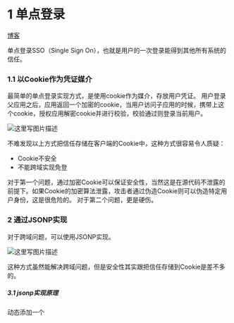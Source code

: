 # 1 单点登录

[博客](https://www.jianshu.com/p/613e44d4a464)

单点登录SSO（Single Sign  On），也就是用户的一次登录能得到其他所有系统的信任。

### 1.1 以Cookie作为凭证媒介

 最简单的单点登录实现方式，是使用cookie作为媒介，存放用户凭证。 
 用户登录父应用之后，应用返回一个加密的cookie，当用户访问子应用的时候，携带上这个cookie，授权应用解密cookie并进行校验，校验通过则登录当前用户。

![这里写图片描述](https://img-blog.csdn.net/20161123092035062)

不难发现以上方式把信任存储在客户端的Cookie中，这种方式很容易令人质疑：

- Cookie不安全
- 不能跨域实现免登

对于第一个问题，通过加密Cookie可以保证安全性，当然这是在源代码不泄露的前提下。如果Cookie的加密算法泄露，攻击者通过伪造Cookie则可以伪造特定用户身份，这是很危险的。 
 对于第二个问题，更是硬伤。



### 2 通过JSONP实现

 对于跨域问题，可以使用JSONP实现。 

![这里写图片描述](https://img-blog.csdn.net/20161123092145251)

这种方式虽然能解决跨域问题，但是安全性其实跟把信任存储到Cookie是差不多的。



##### 3.1 jsonp实现原理

动态添加一个<script>标签，script标签的src属性是没有跨域的限制的。 





### 3 通过页面重定向的方式 

 父应用提供一个GET方式的登录接口，用户通过子应用重定向连接的方式访问这个接口，如果用户还没有登录，则返回一个的登录页面，用户输入账号密码进行登录。如果用户已经登录了，则生成加密的Token，并且重定向到子应用提供的验证Token的接口，通过解密和校验之后，子应用登录当前用户。

![这里写图片描述](https://img-blog.csdn.net/20161123092255186)

这种方式较前面两种方式，接解决了上面两种方法暴露出来的安全性问题和跨域的问题，但是并没有前面两种方式方便。 
 安全与方便，本来就是一对矛盾。



### 4 使用独立登录系统 

 一般说来，大型应用会把授权的逻辑与用户信息的相关逻辑独立成一个应用，称为用户中心。 
 用户中心不处理业务逻辑，只是处理用户信息的管理以及授权给第三方应用。第三方应用需要登录的时候，则把用户的登录请求转发给用户中心进行处理，用户处理完毕返回凭证，第三方应用验证凭证，通过后就登录用户。

要点：

token是识别客户端身份的唯一标示，如果加密不够严密，被人伪造那就完蛋了。

采用何种方式加密才是安全可靠的呢？

可以采用`JWT + RSA非对称加密`

### 4.1 jwt

包括Header，Payload，Signature三部分。

流程：

- 1、用户登录
- 2、服务的认证，通过后根据secret生成token
- 3、将生成的token返回给浏览器
- 4、用户每次请求携带token
- 5、服务端利用公钥解读jwt签名，判断签名有效后，从Payload中获取用户信息
- 6、处理请求，返回响应结果

因为JWT签发的token中已经包含了用户的身份信息，并且每次请求都会携带，这样服务的就无需保存用户信息，甚至无需去数据库查询，完全符合了Rest的无状态规范。





### 4.2 RSA

![](../assets/2.6.png)

结合RSA的认证流程：

- 我们首先利用RSA生成公钥和私钥。私钥保存在授权中心，公钥保存在Zuul和各个信任的微服务
- 用户请求登录
- 授权中心校验，通过后用私钥对JWT的token进行签名加密
- 返回jwt给用户
- 用户携带JWT访问
- Zuul直接通过公钥解密JWT，进行验证，验证通过则放行
- 请求到达微服务，微服务直接用公钥解析JWT，获取用户信息，无需访问授权中心





# 2 HTTP是不保存状态的协议,如何保存用户状态

Cookie 和 Session都是用来跟踪浏览器用户身份的会话方式，但是两者的应用场景不太一样。

### 2.1 cookie

Cookie 一般用来保存用户信息 比如：

1. 我们在 Cookie 中保存已经登录过的用户信息，下次访问网站的时候页面可以自动帮你登录的一些基本信息给填了。除此之外，Cookie 还能保存用户首选项，主题和其他设置信息。
2. 使用Cookie 保存 session 或者 token ，向后端发送请求的时候带上 Cookie，这样后端就能取到session或者token了。这样就能记录用户当前的状态了，因为 HTTP 协议是无状态的。
3. Cookie 还可以用来记录和分析用户行为。举个简单的例子你在网上购物的时候，因为HTTP协议是没有状态的，如果服务器想要获取你在某个页面的停留状态或者看了哪些商品，一种常用的实现方式就是将这些信息存放在Cookie 



### 2.2 session

Session 的主要作用就是通过服务端记录用户的状态（session的本质就是cookie带上一个可以识别用户身份的session id）,用户成功登陆系统，会返回给客户端具有 SessionID 的 Cookie，当用户向后端发起请求的时候会把 SessionID 带上 。

**Session 的主要作用就是通过服务端记录用户的状态。** 典型的场景是购物车，当你要添加商品到购物车的时候，系统不知道是哪个用户操作的，因为 HTTP 协议是无状态的。服务端给特定的用户创建特定的 Session 之后就可以标识这个用户并且跟踪这个用户了。 



### 2.3  区别

1. cookie是存在于客户端的，而session是存在于服务器端的。因此cookie是可以关闭的，而session由于是存在于服务器端，所以是无法禁用关闭的，无论cookie工作与否，session都能正常工作。
2. 在存储的数据方面，session能够存储任意的java对象，而cookie只能存储string类型的对象。
3. cookie的存储限制了数据量，只允许4KB，而session是无限量的 
4. Cookie 存储在客户端中，而Session存储在服务器上，相对来说 Session 安全性更高。如果要在 Cookie 中存储一些敏感信息，不要直接写入 Cookie 中，最好能将 Cookie 信息加密然后使用到的时候再去服务器端解密。



### 2.4 如果单点登录Cookie 被禁用怎么办

单点登录的原理是后端生成一个 session ID，然后设置到 cookie，后面的所有请求浏览器都会带上 cookie，  然后服务端从 cookie 里获取 session ID，再查询到用户信息。所以，保持登录的关键不是 cookie，而是通过  cookie 保存和传输的 session ID，其本质是能获取用户信息的数据。除了 cookie，还通常使用 HTTP 请求头来传  输。但是这个请求头浏览器不会像 cookie 一样自动携带，需要手工处理。 

**最常用的就是利用 URL 重写把 Session ID 直接附加在URL路径的后面。** 





# 3 URI和URL的区别

* URI(Uniform Resource Identifier) 是统一资源标志符，可以唯一标识一个资源。
* URL(Uniform Resource Location) 是统一资源定位符，可以提供该资源的路径。它是一种具体的 URI，即 URL 可以用来标识一个资源，而且还指明了如何 locate 这个资源。

URI的作用像身份证号一样，URL的作用更像家庭住址一样。URL是一种具体的URI，它不仅唯一标识资源，而且还提供了定位该资源的信息。



**示例：**

request.getRequestURI() 返回值类似：/xuejava/requestdemo.jsp  

 request.getRequestURL() 返回值类似：<http://localhost:8080/xuejava/requestdemo.jsp> 

**所以说URI更像一个人的名片，而URL是这个人的名片+地址。**





# 4 HTTPS 

[][https://blog.csdn.net/hherima/article/details/52469267]

[HTTPS协议详解(一)：HTTPS基础知识](http://blog.csdn.net/hherima/article/details/52469267)  

[HTTPS协议详解(二)：TLS/SSL工作原理](http://blog.csdn.net/hherima/article/details/52469360) 

[HTTPS协议详解(四)：TLS/SSL握手过程](http://blog.csdn.net/hherima/article/details/52469674)

[HTTPS协议详解(五)：HTTPS性能与优化](http://blog.csdn.net/hherima/article/details/52469787) 



## 4.1 基础知识

TLS/SSL全称安全传输层协议Transport Layer Security, 是介于TCP和HTTP之间的一层安全协议，不影响原有的TCP协议和HTTP协议，所以使用HTTPS基本上不需要对HTTP页面进行太多的改造。
![](../assets/2.1.png)



##### 4.1.1 什么是HTTPS

HTTPS是在HTTP上建立SSL加密层，并对传输数据进行加密，是HTTP协议的安全版。HTTPS主要作用是：
（1）对数据进行加密，并建立一个信息安全通道，来保证传输过程中的数据安全;
（2）对网站服务器进行真实身份认证。

##### 4.1.2 什么是HTTP

​    HTTP是互联网上应用最为广泛的一种网络协议，是一个客户端和服务器端请求和应答的标准(TCP)，用于从WWW服务器传输超文本到本地浏览器的传输协议。HTTP是采用明文形式进行数据传输，极易被不法份子窃取和篡改。

##### 4.1.3 HTTPS和HTTP的区别是什么

![](../assets/2.2.png)

1. HTTPS是加密传输协议，HTTP是明文传输协议;
2. HTTPS需要用到SSL证书，而HTTP不用;
3. HTTPS比HTTP更加安全，对搜索引擎更友好，利于SEO【参考：（1）为保护用户隐私安全,谷歌优先索引HTTPS网页、（2）百度开放收录https站点，https全网化势不可挡】;
4. HTTPS标准端口443，HTTP标准端口80;
5.  HTTPS基于传输层，HTTP基于应用层;
6.  HTTPS在浏览器显示绿色安全锁，HTTP没有显示;

​    总的来说HTTPS比HTTP更加安全，能够有效的保护网站用户的隐私信息安全，这也是为什么现在的HTTPS网站越来越多。





## 4.2 TLS/SSL工作原理

[博客](https://www.cnblogs.com/chenming-1998/p/11776204.html)

TLS/SSL的功能实现主要依赖于三类基本算法：散列函数 Hash、对称加密和非对称加密，其利用非对称加密实现身份认证和密钥协商，对称加密算法采用协商的密钥对数据加密，基于散列函数验证信息的完整性。   

![](../assets/2.3.png)

**散列函数Hash**

​    常见的有 MD5、SHA1、SHA256，该类函数特点是函数单向不可逆、对输入非常敏感、输出长度固定，针对数据的任何修改都会改变散列函数的结果，用于防止信息篡改并验证数据的完整性;
    在信息传输过程中，散列函数不能单独实现信息防篡改，因为明文传输，中间人可以修改信息之后重新计算信息摘要，因此需要对传输的信息以及信息摘要进行加密;

**对称加密**

​    常见的有 AES-CBC、DES、3DES、AES-GCM等，相同的密钥可以用于信息的加密和解密，掌握密钥才能获取信息，能够防止信息窃听，通信方式是1对1;
    对称加密的优势是信息传输1对1，需要共享相同的密码，密码的安全是保证信息安全的基础，服务器和 N 个客户端通信，需要维持 N 个密码记录，且缺少修改密码的机制;

 **非对称加密**

​    即常见的 RSA 算法，还包括 ECC、DH 等算法，算法特点是，密钥成对出现，一般称为公钥(公开)和私钥(保密)，公钥加密的信息只能私钥解开，私钥加密的信息只能公钥解开。因此掌握公钥的不同客户端之间不能互相解密信息，只能和掌握私钥的服务器进行加密通信，服务器可以实现1对多的通信，客户端也可以用来验证掌握私钥的服务器身份。
    非对称加密的特点是信息传输1对多，服务器只需要维持一个私钥就能够和多个客户端进行加密通信，但服务器发出的信息能够被所有的客户端解密，且该算法的计算复杂，加密速度慢。
    结合三类算法的特点，TLS的基本工作方式是，客户端使用非对称加密与服务器进行通信，实现身份验证并协商对称加密使用的密钥，然后对称加密算法采用协商密钥对信息以及信息摘要进行加密通信，不同的节点之间采用的对称密钥不同，从而可以保证信息只能通信双方获取



## 4.3 CA证书的申请及其使用过程

上面客户端使用HTTPS与服务器通信中使用到了CA认证，这里可能大家会问为什么不直接使用非对称加密的形式直接进行.

非对称加密的优点：

非对称加密采用公有密匙和私有密匙的方式，解决了http中消息保密性问题，而且使得私有密匙泄露的风险降低。

因为公匙加密的消息只有对应的私匙才能解开，所以较大程度上保证了消息的来源性以及消息的准确性和完整性。

非对称加密的缺点：

非对称加密时需要使用到接收方的公匙对消息进行加密，但是公匙不是保密的，任何人都可以拿到，中间人也可以。那么中间人可以做两件事，第一件是中间人可以在客户端与服务器交换公匙的时候，将客户端的公匙替换成自己的。这样服务器拿到的公匙将不是客户端的，而是中间人的。服务器也无法判断公匙来源的正确性。第二件是中间人可以不替换公匙，但是他可以截获客户端发来的消息，然后篡改，然后用服务器的公匙加密再发往服务器，服务器将收到错误的消息。

非对称加密的性能相对对称加密来说会慢上几倍甚至几百倍，比较消耗系统资源。正是因为如此，https将两种加密结合了起来。



**为了应对上面非对称加密带来的问题，我们就引入了数字证书与数字签名:**

故CA认证介入我们的HTTPS连接的过程如下：

1、服务器拥有自己的私钥与公钥

2、服务器将公钥交给CA认证机构，请求给予一份数字证书

3、CA认证机构生成数字证书，并颁发给服务器

4、服务器将带有公钥信息的数字证书发给客户端

5、进入客户端生成对称密钥再进行对接的过程......






## 4.4 TLS/SSL握手过程

SSL：（Secure Socket Layer，安全套接字层），位于可靠的面向连接的网络层协议和应用层协议之间的一种协议层。SSL通过互相认证、使用数字签名确保完整性、使用加密确保私密性，以实现客户端和服务器之间的安全通讯。该协议由两层组成：SSL记录协议和SSL握手协议。

TLS：(Transport Layer Security，传输层安全协议)，用于两个应用程序之间提供保密性和数据完整性。该协议由两层组成：TLS记录协议和TLS握手协议。






## 4.5 HTTPS性能与优化

https缺点:

（1）HTTPS协议握手阶段比较费时，会使页面的加载时间延长近50%，增加10%到20%的耗电；

（2）HTTPS连接缓存不如HTTP高效，会增加数据开销和功耗，甚至已有的安全措施也会因此而受到影响；

（3）SSL证书需要钱，功能越强大的证书费用越高，个人网站、小网站没有必要一般不会用。

（4）SSL证书通常需要绑定IP，不能在同一IP上绑定多个域名，IPv4资源不可能支撑这个消耗。

（5）HTTPS协议的加密范围也比较有限，在黑客攻击、拒绝服务攻击、服务器劫持等方面几乎起不到什么作用。最关键的，SSL证书的信用链体系并不安全，特别是在某些国家可以控制CA根证书的情况下，中间人攻击一样可行。




>  见博客





# 5 HTTP长连接和短连接

[博客](https://www.cnblogs.com/gotodsp/p/6366163.html)

## 5.1 HTTP协议与TCP/IP协议的关系

HTTP的长连接和短连接本质上是TCP长连接和短连接。HTTP属于应用层协议，在传输层使用TCP协议，在网络层使用IP协议。  IP协议主要解决网络路由和寻址问题，TCP协议主要解决如何在IP层之上可靠地传递数据包，使得网络上接收端收到发送端所发出的所有包，并且顺序与发送顺序一致。TCP协议是可靠的、面向连接的。



## 5.2 什么是长连接、短连接？

在HTTP/1.0中默认使用短连接。

短连接是指SOCKET连接后，发送接收完数据后马上断开连接。 也就是客户端和服务器每进行一次HTTP操作，就建立一次连接，任务结束就中断连接。当客户端浏览器访问的某个HTML或其他类型的Web页中包含有其他的Web资源（如JavaScript文件、图像文件、CSS文件等），每遇到这样一个Web资源，浏览器就会重新建立一个HTTP会话。

而从HTTP/1.1起，默认使用长连接，用以保持连接特性。使用长连接的HTTP协议，会在响应头加入这行代码：

> Connection:keep-alive

在使用长连接的情况下，当一个网页打开完成后，客户端和服务器之间用于传输HTTP数据的TCP连接不会关闭，客户端再次访问这个服务器时，会继续使用这一条已经建立的连接。Keep-Alive不会永久保持连接，它有一个保持时间，可以在不同的服务器软件（如Apache）中设定这个时间。实现长连接需要客户端和服务端都支持长连接。





## 5.3 长连接和短连接的优点和缺点

**长连接：**

- 优点：可以省去较多的TCP建立和关闭的操作，减少浪费，节约时间。**对于频繁请求资源的客户端适合使用长连接。**
- 缺点：在长连接的应用场景下，client端一般不会主动关闭连接，当client与server之间的连接一直不关闭，随着客户端连接越来越多，server会保持过多连接。这时候server端需要采取一些策略，如关闭一些长时间没有请求发生的连接，这样可以避免一些恶意连接导致server端服务受损；如果条件允许则可以限制每个客户端的最大长连接数，这样可以完全避免恶意的客户端拖垮整体后端服务。



**短连接：**

- 优点：对于服务器来说管理较为简单，存在的连接都是有用的连接，不需要额外的控制手段。
- 缺点：每个TCP连接都需要三步握手，这需要时间，如果每个操作都是先连接，再操作的话那么处理速度会降低很多。如果客户请求频繁，将在TCP的建立和关闭操作上浪费较多时间和带宽。 



## 5.4 应用场景

**长连接**多用于操作频繁，点对点的通讯，而且连接数不能太多情况。例如：**数据库的连接用长连接**，  如果用短连接频繁的通信会造成socket错误，而且频繁的socket 创建也是对资源的浪费。 

**短链接**：一**般用于像WEB网站的http服务**，因为长连接对于服务端来说会耗费一定的资源，而像WEB网站这么频繁的成千上万甚至上亿客户端的连接用短连接会更省一些资源，如果用长连接，而且同时有成千上万的用户，如果每个用户都占用一个连接的话，那可想而知吧。所以并发量大，但每个用户无需频繁操作情况下需用短连好。





# 6 HTTP 1.0和HTTP 1.1的主要区别

1. **长连接** : **在HTTP/1.0中，默认使用的是短连接**，也就是说每次请求都要重新建立一次连接。HTTP 是基于TCP/IP协议的,每一次建立或者断开连接都需要三次握手四次挥手的开销，如果每次请求都要这样的话，开销会比较大。因此最好能维持一个长连接，可以用个长连接来发多个请求。**HTTP 1.1起，默认使用长连接** ,默认开启Connection： keep-alive。 **HTTP/1.1的持续连接有非流水线方式和流水线方式** 。流水线方式是客户在收到HTTP的响应报文之前就能接着发送新的请求报文。与之相对应的非流水线方式是客户在收到前一个响应后才能发送下一个请求。
2. **错误状态响应码** :在HTTP1.1中新增了24个错误状态响应码，如409（Conflict）表示请求的资源与资源的当前状态发生冲突；410（Gone）表示服务器上的某个资源被永久性的删除。
3. **缓存处理**   :在HTTP1.0中主要使用header里的If-Modified-Since,Expires来做为缓存判断的标准，HTTP1.1则引入了更多的缓存控制策略例如Entity  tag，If-Unmodified-Since, If-Match, If-None-Match等更多可供选择的缓存头来控制缓存策略。
4. **带宽优化及网络连接的使用**   :HTTP1.0中，存在一些浪费带宽的现象，例如客户端只是需要某个对象的一部分，而服务器却将整个对象送过来了，并且不支持断点续传功能，HTTP1.1则在请求头引入了range头域，它允许只请求资源的某个部分，即返回码是206（Partial  Content），这样就方便了开发者自由的选择以便于充分利用带宽和连接。





# 7 在浏览器中输入url地址 ->> 显示主页的过程

**总体来说分为以下几个过程:**

1. DNS解析
2. TCP连接
3. 发送HTTP请求
4. 服务器处理请求并返回HTTP报文
5. 浏览器解析渲染页面
6. 连接结束



**DNS解析：将域名解析为ip地址**

1. 主机先向本地域名服务器进行递归查询
2. 本地域名服务器向一个根域名服务器进行查询
3. 根域名服务器告诉本地域名服务器，下一次应该查询的顶级域名服务器的IP地址
4. 本地域名服务器向顶级域名服务器进行查询
5. 顶级域名服务器告诉本地域名服务器，下一步查询权限服务器的IP地址
6. 本地域名服务器向权限服务器进行查询
7. 权限服务器告诉本地域名服务器所查询的主机的IP地址
8. 本地域名服务器最后把查询结果告诉主机 

（DNS缓存+DNS负载均衡）



**TCP连接：**

三次握手



**HTTPS协议：SSL和TLS加密**

在HTTP报文进入TCP报文之前，先使用SSL对HTTP报文进行加密。从网络的层级结构看它位于HTTP协议与TCP协议之间。 HTTPS在传输数据之前需要客户端与服务器进行一个握手(TLS/SSL握手)，在握手过程中将确立双方加密传输数据的密码信息。TLS/SSL使用了非对称加密，对称加密以及hash等。具体过程请参考经典的阮一峰先生的博客[TLS/SSL握手过程](http://www.ruanyifeng.com/blog/2014/09/illustration-ssl.html)。 HTTPS相比于HTTP，虽然提供了安全保证，但是势必会带来一些时间上的损耗，如握手和加密等过程，是否使用HTTPS需要根据具体情况在安全和性能方面做出权衡。 



**发送HTTP请求：**

1. 建立连接后，客户机发送一个请求报文给服务器.

2. 服务器接到请求后，给予相应的响应报文。

3. 客户端接收服务器所返回的信息通过浏览器显示在用户的显示屏上，然后客户机与服务器断开连接。

     渲染过程：浏览器是一个边解析边渲染的过程。首先浏览器解析HTML文件构建DOM树，然后解析CSS文件构建渲染树，等到渲染树构建完成后，浏览器开始布局渲染树并将其绘制到屏幕上。 JS的解析是由浏览器中的JS解析引擎完成的。 

如果在以上过程中的某一步出现错误，那么产生错误的信息将返回到客户端，有显示屏输出。



HTTP请求报文主要由请求行、请求头部、请求正文3部分组成。

![](../assets/1.5.png)



**1.请求行**

| 组成部分(之间由空格分隔) | 内容                                                         |
| ------------------------ | ------------------------------------------------------------ |
| 请求方法                 | 包括GET、HEAD、PUT、POST、TRACE、OPTIONS、DELETE以及扩展方法<br>当然并不是所有的服务器都实现了所有的方法，部分方法即便支持，处于安全性的考虑也是不可用的 |
| URL                      | ---                                                          |
| 以及协议版本             | HTTP/主版本号.次版本号，常用的有HTTP/1.0和HTTP/1.1           |





**2.请求头部**

请求头部为请求报文添加了一些附加信息，由“名/值”对组成，每行一对，名和值之间使用冒号分隔

常见请求头如下：

![](../assets/1.6.png)

请求头部的最后会有一个空行，表示请求头部结束，接下来为请求正文，这一行非常重要，必不可少 



**3.请求正文**

可选部分，比如GET请求就没有请求正文





**HTTP响应报文格式**

HTTP响应报文主要由状态行、响应头部、响应正文3部分组成

![](../assets/1.7.png)

**1.状态行**

由3部分组成，分别为：协议版本，状态码，状态码描述，之间由空格分隔。

| 状态代码 | 含义                               |
| -------- | ---------------------------------- |
| 1xx      | HTTP/1.1向协议中引入了信息性状态码 |
| 2xx      | 表示成功                           |
| 3xx      | 指资源重定向                       |
| 4xx      | 指客户端请求出错                   |
| 5xx      | 指服务端出错                       |

这里列举几个常见的：

![](../assets/1.8.png)



**2.响应头部**

与请求头部类似，为响应报文添加了一些附加信息

常见响应头部如下：

![](../assets/1.9.png)







[具体-博客](https://segmentfault.com/a/1190000006879700)





# 8 各种协议与HTTP协议之间的关系

[超级好的一篇博客，总结了ip/tcp协议簇](https://developer.51cto.com/art/201906/597961.htm#topx)

![](../assets/2.5.png)





# 9 http和https的区别

1. 端口 ：HTTP的URL由“http://”起始且默认使用端口80，而HTTPS的URL由“https://”起始且默认使用端口443。
2. 安全性和资源消耗： HTTP协议运行在TCP之上，所有传输的内容都是明文，客户端和服务器端都无法验证对方的身份。HTTPS是运行在SSL/TLS之上的HTTP协议，SSL/TLS 运行在TCP之上。所有传输的内容都经过加密，加密采用对称加密，但对称加密的密钥用服务器方的证书进行了非对称加密。所以说，HTTP 安全性没有 HTTPS高，但是 HTTPS 比HTTP耗费更多服务器资源。

- 对称加密：密钥只有一个，加密解密为同一个密码，且加解密速度快，典型的对称加密算法有DES、AES等；
- 非对称加密：密钥成对出现（且根据公钥无法推知私钥，根据私钥也无法推知公钥），加密解密使用不同密钥（公钥加密需要私钥解密，私钥加密需要公钥解密），相对对称加密速度较慢，典型的非对称加密算法有RSA、DSA等。



# （明天再看）9 CLOSE_WAIT状态的原因与解决方法 

https://blog.csdn.net/libaineu2004/article/details/78886182   